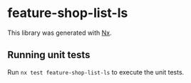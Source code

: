 # feature-shop-list-ls

This library was generated with [Nx](https://nx.dev).

## Running unit tests

Run `nx test feature-shop-list-ls` to execute the unit tests.

